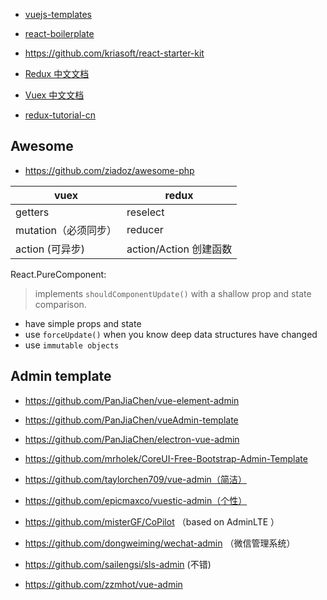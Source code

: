 - [vuejs-templates](https://github.com/vuejs-templates)
- [react-boilerplate](https://github.com/react-boilerplate/react-boilerplate)
- https://github.com/kriasoft/react-starter-kit

- [Redux 中文文档](http://cn.redux.js.org/)
- [Vuex 中文文档](https://vuex.vuejs.org/zh-cn/)
- [redux-tutorial-cn](https://github.com/react-guide/redux-tutorial-cn)
## Awesome
- https://github.com/ziadoz/awesome-php

| vuex | redux | 
| ------| ---------- | 
| getters | reselect | 
| mutation（必须同步） |  reducer |
| action (可异步)|  action/Action 创建函数 |

React.PureComponent:
>implements ```shouldComponentUpdate()``` with a shallow prop and state comparison.
- have simple props and state
- use ```forceUpdate()``` when you know deep data structures have changed
- use ```immutable objects```

## Admin template
- https://github.com/PanJiaChen/vue-element-admin
- https://github.com/PanJiaChen/vueAdmin-template
- https://github.com/PanJiaChen/electron-vue-admin

- https://github.com/mrholek/CoreUI-Free-Bootstrap-Admin-Template

- https://github.com/taylorchen709/vue-admin（简洁）
- https://github.com/epicmaxco/vuestic-admin（个性）
- https://github.com/misterGF/CoPilot （based on AdminLTE ）
- https://github.com/dongweiming/wechat-admin （微信管理系统）
- https://github.com/sailengsi/sls-admin (不错)

- https://github.com/zzmhot/vue-admin